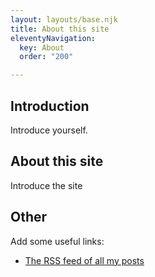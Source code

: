```yaml
---
layout: layouts/base.njk
title: About this site
eleventyNavigation:
  key: About
  order: "200"

---
```

## Introduction

Introduce yourself.

## About this site

Introduce the site

## Other

Add some useful links:

* [The RSS feed of all my posts](/feed/)
